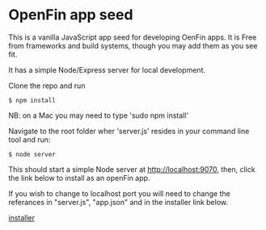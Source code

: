 # OpenFin app seed
This is a vanilla JavaScript app seed for developing OenFin apps. It is Free from frameworks and build systems, though you may add them as you see fit.

It has a simple Node/Express server for local development.

Clone the repo and run

```
$ npm install
```
NB: on a Mac you may need to type 'sudo npm install'

Navigate to the root folder wher 'server.js' resides in your command line tool and run:

```
$ node server
```

This should start a simple Node server at [http://localhost:9070](http://localhost:9070), then, click the link below to install as an openFin app.

If you wish to change to localhost port you will need to change the referances in "server.js", "app.json" and in the installer link below.

[installer](https://dl.openfin.co/services/download?fileName=openfin_windowdragging&config=http://localhost:9070/app.json)
